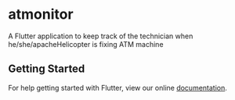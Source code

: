 # atmonitor

A Flutter application to keep track of the technician when he/she/apacheHelicopter is fixing ATM machine

## Getting Started

For help getting started with Flutter, view our online
[documentation](https://flutter.io/).
